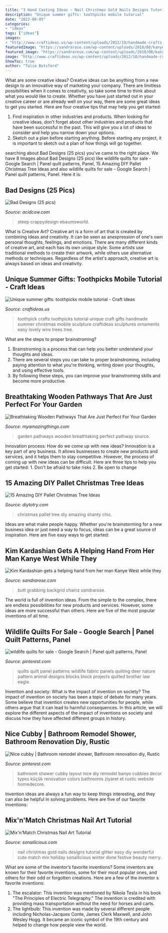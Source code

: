 ```yaml
---
title: "3 Hand Casting Ideas ~ Nail Christmas Gold Nails Designs Tutorial Glitter Easy Diy Wonderful Cute Match Mix Holiday Sonailicious Winter Done Festive Beauty Merry"
description: "Unique summer gifts: toothpicks mobile tutorial"
date: "2023-08-05"
categories:
- "ideas"
tags: ["ideas"]
images:
- "http://www.craftideas.us/wp-content/uploads/2012/10/handmade-crafts.jpg"
featuredImage: "https://sandrarose.com/wp-content/uploads/2018/08/kanye-kim-at-2-chainz-reception1.jpg"
featured_image: "https://sandrarose.com/wp-content/uploads/2018/08/kanye-kim-at-2-chainz-reception1.jpg"
image: "http://www.craftideas.us/wp-content/uploads/2012/10/handmade-crafts.jpg"
ShowToc: true
author: "Talia Botsford"
---
```



What are some creative ideas?
Creative ideas can be anything from a new design to an innovative way of marketing your company. There are limitless possibilities when it comes to creativity, so take some time to think about what you would like to create. Whether you have just started out in your creative career or are already well on your way, there are some great ideas to get you started. Here are four creative tips that may help you get started: 
1. Find inspiration in other industries and products. When looking for creative ideas, don’t forget about other industries and products that have been successful in the past. This will give you a lot of ideas to consider and help you narrow down your options. 
2. Sketch out a plan before starting anything. Before starting any project, it is important to sketch out a plan of how things will go together.

	

		
searching about Bad Designs (25 pics) you've came to the right place. We have 8 Images about Bad Designs (25 pics) like wildlife quilts for sale - Google Search | Panel quilt patterns, Panel, 15 Amazing DIY Pallet Christmas Tree Ideas and also wildlife quilts for sale - Google Search | Panel quilt patterns, Panel. Here it is:
		
    
## Bad Designs (25 Pics)

<img loading=lazy src="https://cdn.acidcow.com/pics/20200628/1593345328_4bp2metebk.jpg" onerror="this.onerror=null;this.src='https://tse2.mm.bing.net/th?id=OIP.00IGudv9f1kNBXUBNgcHZgHaJ4&amp;pid=15.1';" alt="Bad Designs (25 pics)">

_Source: acidcow.com_

>steep crappydesign ebaumsworld. 

	

What is Creative Art?
Creative art is a form of art that is created by combining ideas and creativity. It can be seen as anexpression of one's own personal thoughts, feelings, and emotions. There are many different kinds of creative art, and each has its own unique style. Some artists use traditional methods to create their artwork, while others use alternative methods or techniques. Regardless of the artist's approach, creative art is always based on ideas and creativity.

    
## Unique Summer Gifts: Toothpicks Mobile Tutorial - Craft Ideas

<img loading=lazy src="http://www.craftideas.us/wp-content/uploads/2012/10/handmade-crafts.jpg" onerror="this.onerror=null;this.src='https://tse3.mm.bing.net/th?id=OIP.kkOISHj8R5G5xdfmPxhQiAHaJ4&amp;pid=15.1';" alt="Unique summer gifts: toothpicks mobile tutorial - Craft Ideas">

_Source: craftideas.us_

>toothpick crafts toothpicks tutorial unique craft gifts handmade summer christmas mobile sculpture craftideas sculptures ornaments easy lovely wire trees tree. 

	

What are the steps to proper brainstroming?
1. Brainstroming is a process that can help you better understand your thoughts and ideas.
2. There are several steps you can take to proper brainstroming, including paying attention to what you're thinking, writing down your thoughts, and using effective tools.
3. By following these steps, you can improve your brainstroming skills and become more productive.

    
## Breathtaking Wooden Pathways That Are Just Perfect For Your Garden

<img loading=lazy src="https://myamazingthings.com/wp-content/uploads/2017/02/garden-pathway-idea25.jpg" onerror="this.onerror=null;this.src='https://tse2.mm.bing.net/th?id=OIP.JC14PJsKORMXsBP8yXpW9AHaJ5&amp;pid=15.1';" alt="Breathtaking Wooden Pathways That Are Just Perfect For Your Garden">

_Source: myamazingthings.com_

>garden pathways wooden breathtaking perfect pathway source. 

	

Innovation process: How do we come up with new ideas?
Innovation is a key part of any business. It allows businesses to create new products and services, and it helps them to stay competitive. However, the process of coming up with new ideas can be difficult. Here are three tips to help you get started: 1. Don't be afraid to take risks 2. Be open to change 
    
## 15 Amazing DIY Pallet Christmas Tree Ideas

<img loading=lazy src="http://diytotry.com/wp-content/uploads/2015/11/Pallet-Christmas-Tree13.jpg" onerror="this.onerror=null;this.src='https://tse3.mm.bing.net/th?id=OIP.FEGZlmlP10ZE5DvOl30ejgHaLH&amp;pid=15.1';" alt="15 Amazing DIY Pallet Christmas Tree Ideas">

_Source: diytotry.com_

>christmas pallet tree diy amazing shanty chic. 

	

Ideas are what make people happy. Whether you're brainstorming for a new business idea or just need a way to focus, ideas can be a great source of inspiration. Here are five easy ways to get started: 

    
## Kim Kardashian Gets A Helping Hand From Her Man Kanye West While They

<img loading=lazy src="https://sandrarose.com/wp-content/uploads/2018/08/kanye-kim-at-2-chainz-reception1.jpg" onerror="this.onerror=null;this.src='https://tse2.mm.bing.net/th?id=OIP.Q2i3o40GpzE48u_neKg3BQHaLG&amp;pid=15.1';" alt="Kim Kardashian gets a helping hand from her man Kanye West while they">

_Source: sandrarose.com_

>butt grabbing backgrid chainz sandrarose. 

	

The world is full of invention ideas. From the simple to the complex, there are endless possibilities for new products and services. However, some ideas are more successful than others. Here are five of the most popular inventions of all time.

    
## Wildlife Quilts For Sale - Google Search | Panel Quilt Patterns, Panel

<img loading=lazy src="https://i.pinimg.com/736x/e8/17/58/e81758ecf900f6d21c14510c167fceb7.jpg" onerror="this.onerror=null;this.src='https://tse1.mm.bing.net/th?id=OIP.V3hHwAMk5loa1c-1FFJiZwHaJ3&amp;pid=15.1';" alt="wildlife quilts for sale - Google Search | Panel quilt patterns, Panel">

_Source: pinterest.com_

>quilts quilt panel patterns wildlife fabric panels quilting deer nature pattern animal designs blocks block projects quilted brother law eagle. 

	

Invention and society: What is the impact of invention on society?
The impact of invention on society has been a topic of debate for many years. Some believe that invention creates new opportunities for people, while others argue that it can lead to harmful consequences. In this article, we will explore the different aspects of the impact of inventions on society and discuss how they have affected different groups in history.

    
## Nice Cubby | Bathroom Remodel Shower, Bathroom Renovation Diy, Rustic

<img loading=lazy src="https://i.pinimg.com/736x/2b/53/53/2b53532fabedf538756580d6fa32e486--cubbies-bathroom-ideas.jpg" onerror="this.onerror=null;this.src='https://tse1.mm.bing.net/th?id=OIP.rpImQqcPKpp8dLKEqLZADwHaLH&amp;pid=15.1';" alt="Nice cubby | Bathroom remodel shower, Bathroom renovation diy, Rustic">

_Source: pinterest.com_

>bathroom shower cubby layout nice diy remodel banyo cubbies decor types küçük renovation colors bathrooms ziyaret et rustic website homedecore. 

	

Invention ideas are always a fun way to keep things interesting, and they can also be helpful in solving problems. Here are five of our favorite inventions: 

    
## Mix&#039;n&#039;Match Christmas Nail Art Tutorial

<img loading=lazy src="https://sonailicious.com/wp-content/uploads/2013/12/gold-glitter-christmas-nail-art.jpg" onerror="this.onerror=null;this.src='https://tse4.mm.bing.net/th?id=OIP.EcDmiJ_q71CYoSaraNaXEAHaLH&amp;pid=15.1';" alt="Mix&#039;n&#039;Match Christmas Nail Art Tutorial">

_Source: sonailicious.com_

>nail christmas gold nails designs tutorial glitter easy diy wonderful cute match mix holiday sonailicious winter done festive beauty merry. 

	

What are some of the inventor’s favorite inventions?
Some inventors are known for their favorite inventions, some for their most popular ones, and others for their odd or forgotten creations. Here are a few of the inventor s favorite inventions:
1. The escalator: This invention was mentioned by Nikola Tesla in his book "The Principles of Electric Telegraphy." The invention is credited with providing mass transportation without the need for horses and carts.
2. The lightbulb: This invention was made by several different people including Nicholas-Jacques Conte, James Clerk Maxwell, and John Wesley Hogg. It became an iconic symbol of the 19th century and helped to change how people view the world.


